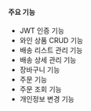 #### 주요 기능

- JWT 인증 기능
- 와인 상품 CRUD 기능
- 배송 리스트 관리 기능
- 배송 상세 관리 기능
- 장바구니 기능
- 주문 기능
- 주문 조회 기능
- 개인정보 변경 기능
